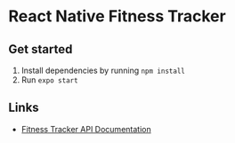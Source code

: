 # React Native Fitness Tracker

## Get started
1. Install dependencies by running `npm install`
2. Run `expo start`

## Links
- [Fitness Tracker API Documentation](https://documenter.getpostman.com/view/2613990/UVC5Enhe)
